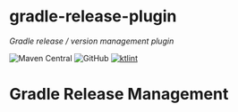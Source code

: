 gradle-release-plugin
====
*Gradle release / version management plugin*

![Maven Central](https://img.shields.io/maven-central/v/io.cloudshiftdev.gradle/release-plugin)
![GitHub](https://img.shields.io/github/license/cloudshiftinc/gradle-release-plugin)
[![ktlint](https://img.shields.io/badge/ktlint%20code--style-%E2%9D%A4-FF4081)](https://pinterest.github.io/ktlint/)

# Gradle Release Management



